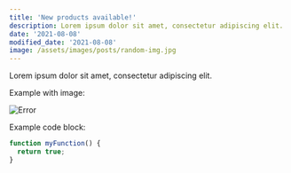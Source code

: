 ```yaml
---
title: 'New products available!'
description: Lorem ipsum dolor sit amet, consectetur adipiscing elit.
date: '2021-08-08'
modified_date: '2021-08-08'
image: /assets/images/posts/random-img.jpg
---
```


Lorem ipsum dolor sit amet, consectetur adipiscing elit.

Example with image:

![Error](@@baseUrl@@/assets/images/posts/error.png)

Example code block:

```js
function myFunction() {
  return true;
}
```
